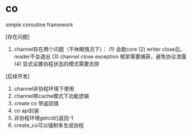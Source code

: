 # co
simple coroutine framework

[存在问题]
1. channel存在两个问题（不休眠情况下）：
(1) 会跑core
(2) writer close后，reader不会退出
(3) channel close exception 框架需要捕获，避免协议泄露
(4) 显式设置协程状态的模式需要去除

[后续开发]
1. channel非协程环境下使用
2. channel带cache模式下功能逻辑
3. create co 带返回值
4. co api封装
5. 非协程环境getcid()返回-1
6. create_co可以强制多生成协程
